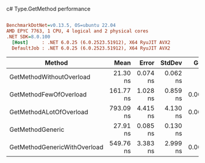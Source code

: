 c# Type.GetMethod performance
``` ini

BenchmarkDotNet=v0.13.5, OS=ubuntu 22.04
AMD EPYC 7763, 1 CPU, 4 logical and 2 physical cores
.NET SDK=8.0.100
  [Host]     : .NET 6.0.25 (6.0.2523.51912), X64 RyuJIT AVX2
  DefaultJob : .NET 6.0.25 (6.0.2523.51912), X64 RyuJIT AVX2


```
|                       Method |      Mean |    Error |   StdDev |   Gen0 | Allocated |
|----------------------------- |----------:|---------:|---------:|-------:|----------:|
|     GetMethodWithoutOverload |  21.30 ns | 0.074 ns | 0.062 ns |      - |         - |
|       GetMethodFewOfOverload | 161.77 ns | 1.028 ns | 0.859 ns | 0.0014 |     128 B |
|      GetMethodALotOfOverload | 793.09 ns | 4.415 ns | 4.130 ns | 0.0057 |     504 B |
|             GetMethodGeneric |  27.91 ns | 0.085 ns | 0.130 ns |      - |         - |
| GetMethodGenericWithOverload | 549.76 ns | 3.383 ns | 2.999 ns | 0.0048 |     464 B |
